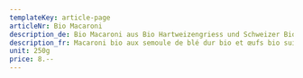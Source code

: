 ```yaml
---
templateKey: article-page
articleNr: Bio Macaroni
description_de: Bio Macaroni aus Bio Hartweizengriess und Schweizer Bio Eier
description_fr: Macaroni bio aux semoule de blé dur bio et œufs bio suisses
unit: 250g
price: 8.--
---
```


